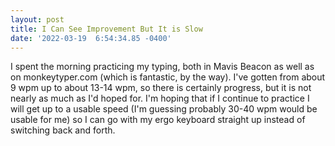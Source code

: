 ```yaml
--- 
layout: post 
title: I Can See Improvement But It is Slow 
date: '2022-03-19  6:54:34.85 -0400' 
--- 
```

I spent the morning practicing my typing, both in Mavis Beacon as well as on monkeytyper.com (which is 
fantastic, by the way). I've gotten from about 9 wpm up to about 13-14 wpm, so there is certainly progress, but 
it is not nearly as much as I'd hoped for. I'm hoping that if I continue to practice I will get up to a usable 
speed (I'm guessing probably 30-40 wpm would be usable for me) so I can go with my ergo keyboard straight up 
instead of switching back and forth. 
